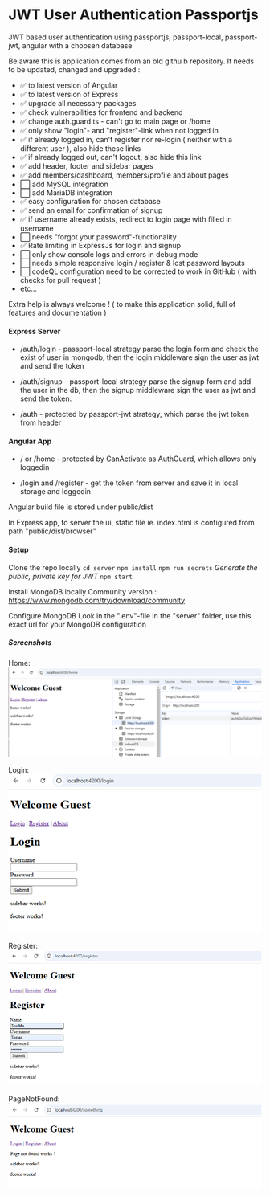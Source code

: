 # JWT User Authentication Passportjs
JWT based user authentication using passportjs, passport-local, passport-jwt, angular with a choosen database

Be aware this is application comes from an old githu
b repository.
It needs to be updated, changed and upgraded :
- ✅ to latest version of Angular
- ✅ to latest version of Express
- ✅ upgrade all necessary packages
- ✅ check vulnerabilities for frontend and backend
- ✅ change auth.guard.ts - can't go to main page or /home
- ✅ only show "login"- and "register"-link when not logged in
- ✅ if already logged in, can't register nor re-login ( neither with a different user ), also hide these links
- ✅ if already logged out, can't logout, also hide this link
- ✅ add header, footer and sidebar pages
- ✅ add members/dashboard, members/profile and about pages
- ⬜ add MySQL integration
- ⬜ add MariaDB integration
- ✅ easy configuration for chosen database
- ✅ send an email for confirmation of signup
- ✅ if username already exists, redirect to login page with filled in username
- ⬜ needs "forgot your password"-functionality
- ✅ Rate limiting in ExpressJs for login and signup
- ⬜ only show console logs and errors in debug mode
- ⬜ needs simple responsive login / register & lost password layouts
- ⬜ codeQL configuration need to be corrected to work in GitHub ( with checks for pull request )
- etc...

Extra help is always welcome ! ( to make this application solid, full of features and documentation )

#### Express Server

- /auth/login - passport-local strategy parse the login form and check the exist of user in mongodb,  then the login middleware sign the user as jwt and send the token

- /auth/signup - passport-local strategy parse the signup form and add the user in the db, then the signup middleware sign the user as jwt and send the token.

- /auth - protected by passport-jwt strategy, which parse the jwt token from header


#### Angular App

- / or /home - protected by CanActivate as AuthGuard, which allows only loggedin

- /login and /register - get the token from server and save it in local storage and loggedin



Angular build file is stored under public/dist

In Express app, to server the ui, static file ie. index.html is configured from path "public/dist/browser"


#### Setup
Clone the repo locally
`cd server`
`npm install`
`npm run secrets` *Generate the public, private key for JWT*
`npm start`

Install MongoDB locally
Community version : https://www.mongodb.com/try/download/community

Configure MongoDB
Look in the ".env"-file in the "server" folder, use this exact url for your MongoDB configuration

##### Screenshots
Home:
![Home page](./screenshot/Home%20Page.png)

Login:
![Login Page](./screenshot/Login%20Page.png)

Register:
![Register](./screenshot/Register%20Page.png)

PageNotFound:
![PageNotFound](./screenshot/Page%20Not%20Found.png)
